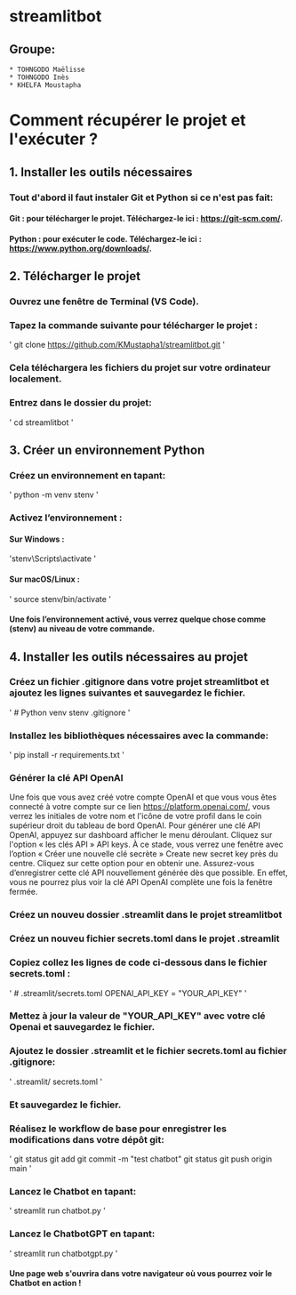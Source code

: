 # streamlitbot

## Groupe:
    * TOHNGODO Maëlisse
    * TOHNGODO Inès 
    * KHELFA Moustapha


# Comment récupérer le projet et l'exécuter ?


## 1. Installer les outils nécessaires
### Tout d'abord il faut instaler Git et Python si ce n'est pas fait:

#### Git : pour télécharger le projet. Téléchargez-le ici : https://git-scm.com/.
#### Python : pour exécuter le code. Téléchargez-le ici : https://www.python.org/downloads/.

## 2. Télécharger le projet

### Ouvrez une fenêtre de Terminal (VS Code).
### Tapez la commande suivante pour télécharger le projet : 
' git clone https://github.com/KMustapha1/streamlitbot.git '
### Cela téléchargera les fichiers du projet sur votre ordinateur localement.

### Entrez dans le dossier du projet:
' cd streamlitbot '

## 3. Créer un environnement Python
### Créez un environnement en tapant:
' python -m venv stenv '
### Activez l’environnement :
#### Sur Windows :
 'stenv\Scripts\activate '
#### Sur macOS/Linux :
' source stenv/bin/activate '
#### Une fois l’environnement activé, vous verrez quelque chose comme (stenv) au niveau de votre commande.

## 4. Installer les outils nécessaires au projet

### Créez un fichier .gitignore dans votre projet streamlitbot et ajoutez les lignes suivantes et sauvegardez le fichier.
' # Python venv 
stenv
.gitignore '
### Installez les bibliothèques nécessaires avec la commande:
' pip install -r requirements.txt '
### Générer la clé API OpenAI
Une fois que vous avez créé votre compte OpenAI et que vous vous êtes connecté à votre compte sur ce lien https://platform.openai.com/, vous verrez les initiales de votre nom et l'icône de votre profil dans le coin supérieur droit du tableau de bord OpenAI. Pour générer une clé API OpenAI, appuyez sur dashboard afficher le menu déroulant. Cliquez sur l'option « les clés API » API keys.
À ce stade, vous verrez une fenêtre avec l’option « Créer une nouvelle clé secrète » Create new secret key près du centre. Cliquez sur cette option pour en obtenir une. Assurez-vous d’enregistrer cette clé API nouvellement générée dès que possible. En effet, vous ne pourrez plus voir la clé API OpenAI complète une fois la fenêtre fermée.
### Créez un nouveu dossier .streamlit dans le projet streamlitbot
### Créez un nouveu fichier secrets.toml dans le projet .streamlit
### Copiez collez les lignes de code ci-dessous dans le fichier secrets.toml :
' # .streamlit/secrets.toml
OPENAI_API_KEY = "YOUR_API_KEY" '
### Mettez à jour la valeur de "YOUR_API_KEY" avec votre clé Openai et sauvegardez le fichier.
### Ajoutez le dossier .streamlit et le fichier secrets.toml au fichier .gitignore:
' .streamlit/
secrets.toml '
### Et sauvegardez le fichier.
### Réalisez le workflow de base pour enregistrer les modifications dans votre dépôt git:
' git status
git add 
git commit -m "test chatbot"
git status
git push origin main '

### Lancez le Chatbot en tapant:
' streamlit run chatbot.py '
### Lancez le ChatbotGPT en tapant: 
' streamlit run chatbotgpt.py '

#### Une page web s'ouvrira dans votre navigateur où vous pourrez voir le Chatbot en action !
